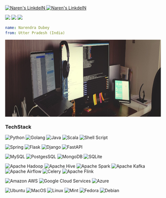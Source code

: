 <p align="left">
<br/>
<a href="https://www.linkedin.com/in/im-naren/">
  <img alt="Naren's LinkdeIN" width="50px" src="https://user-images.githubusercontent.com/43545812/144035037-0f415fc7-9f96-4517-a370-ccc6e78a714b.png" />
</a>
<a href="https://www.github.com/im-naren/">
  <img alt="Naren's LinkdeIN" width="50px" src="https://github.githubassets.com/assets/GitHub-Mark-ea2971cee799.png" />
</a>

    
</p>


![](https://img.shields.io/badge/LinkedIn-0A66C2?style=flat&logo=linkedin&logoColor=white) [](https://www.linkedin.com/in/im-naren/)
![](https://img.shields.io/badge/GitHub-181717?style=flat&logo=github&logoColor=white)
![](https://img.shields.io/badge/Medium-12100E?style=flat&logo=medium&logoColor=white)

```yml
name: Narendra Dubey
from: Utter Pradesh (India)
```
<img align="center" alt="GIF" src="https://github.com/im-naren/im-naren/blob/main/desk.jpeg?raw=true" width="1010" height="250" />

### TechStack
![Python](https://img.shields.io/badge/python-3776AB?style=flat&logo=python&logoColor=white)
![Golang](https://img.shields.io/badge/golang-00ADD8?&style=flat&logo=go&logoColor=white)
![Java](https://img.shields.io/badge/Java-ED8B00?style=flat&logo=openjdk&logoColor=white)
![Scala](https://img.shields.io/badge/Scala-DC322F?style=flat&logo=scala&logoColor=white)
![Shell Script](https://img.shields.io/badge/Shell_Script-121011?style=flat&logo=gnu-bash&logoColor=white)


![Spring](https://img.shields.io/badge/Spring-6DB33F?style=flat&logo=spring&logoColor=white)
![Flask](https://img.shields.io/badge/Flask-000000?style=flat&logo=flask&logoColor=white)
![Django](https://img.shields.io/badge/Django-092E20?style=flat&logo=django&logoColor=white)
![FastAPI](https://img.shields.io/badge/FastAPI-005571?style=flat&logo=fastapi)

![MySQL](https://img.shields.io/badge/MySQL-4479A1?style=flat&logo=mysql&logoColor=white)
![PostgesSQL](https://img.shields.io/badge/PostgreSQL-4169E1?style=flat&logo=postgresql&logoColor=white)
![MongoDB](https://img.shields.io/badge/MongoDB-47A248?style=flat&logo=mongodb&logoColor=white)
![SQLite](https://img.shields.io/badge/SQLite-003B57?style=flat&logo=sqlite&logoColor=white)

![Apache Hadoop](https://img.shields.io/badge/Apache%20Hadoop-66CCFF?style=flat&logo=apachehadoop&logoColor=black)
![Apache Hive](https://img.shields.io/badge/Apache%20Hive-FDEE21?style=flat&logo=apachehive&logoColor=black)
![Apache Spark](https://img.shields.io/badge/Apache%20Spark-FDEE21?style=flat&logo=apachespark&logoColor=black)
![Apache Kafka](https://img.shields.io/badge/Apache%20Kafka-000?style=flat&logo=apachekafka)
![Apache Airflow](https://img.shields.io/badge/Apache%20Airflow-017CEE?style=flat&logo=Apache%20Airflow&logoColor=white)
![Celery](https://img.shields.io/badge/celery-%23a9cc54.svg?style=flat&logo=celery&logoColor=ddf4a4)
![Apache Flink](https://img.shields.io/badge/Apache%20Flink-E6526F?style=flat&logo=Apache%20Flink&logoColor=white)

![Amazon AWS](https://img.shields.io/badge/Amazon_AWS-232F3E?style=flat&logo=amazon-web-services&logoColor=white)
![Google Cloud Services](https://img.shields.io/badge/Google_Cloud-4285F4?style=flat&logo=google-cloud&logoColor=white)
![Azure](https://img.shields.io/badge/Microsoft_Azure-0078D4?style=flat&logo=microsoft-azure&logoColor=white)

![Ubuntu](https://img.shields.io/badge/Ubuntu-E95420?style=flat&logo=ubuntu&logoColor=white)
![MacOS](https://img.shields.io/badge/macOS-000000?style=flat&logo=apple&logoColor=white)
![Linux](https://img.shields.io/badge/Linux-FCC624?style=flat&logo=linux&logoColor=black)
![Mint](https://img.shields.io/badge/Linux_Mint-87CF3E?style=flat&logo=linux-mint&logoColor=white)
![Fedora](https://img.shields.io/badge/Fedora-51A2DA?style=flat&logo=fedora&logoColor=white)
![Debian](https://img.shields.io/badge/Debian-A81D33?style=flat&logo=debian&logoColor=white)

